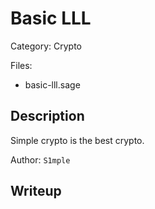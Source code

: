 # Basic LLL

Category: Crypto

Files:
- basic-lll.sage

## Description

Simple crypto is the best crypto.

Author: ``S1mple``

## Writeup